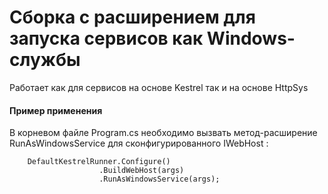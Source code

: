 # Сборка с расширением для запуска сервисов как Windows-службы

Работает как для сервисов на основе Kestrel так и на основе HttpSys

#### Пример применения
В корневом файле Program.cs необходимо вызвать метод-расширение RunAsWindowsService для сконфигурированного IWebHost :

		DefaultKestrelRunner.Configure()
                        .BuildWebHost(args)
                        .RunAsWindowsService(args);
